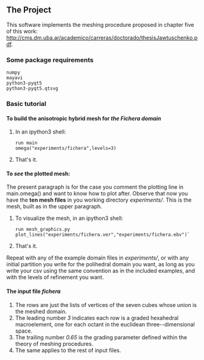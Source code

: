 ## The Project
This software implements the meshing procedure proposed in chapter five of this work: http://cms.dm.uba.ar/academico/carreras/doctorado/thesisJawtuschenko.pdf.

### Some package requirements
   ```
   numpy
   mayavi
   python3-pyqt5
   python3-pyqt5.qtsvg
   ```

### Basic tutorial
#### To build the anisotropic hybrid mesh for _the Fichera domain_
1. In an ipython3 shell:
   ```
   run main
   omega("experiments/fichera",levels=3)
   ```
2. That's it.

#### To _see_ the plotted mesh:
The present paragraph is for the case you comment 
the plotting line in main.omega() and want to know how to
plot after. Observe that now you have the **ten mesh files** in 
you working directory _experiments/_. This is the mesh, 
built as in the upper paragraph.
1. To visualize the mesh, in an ipython3 shell:
   ```
   run mesh_graphics.py
   plot_lines("experiments/fichera.ver","experiments/fichera.ebv")`
   ```
2. That's it.

Repeat with any of the example domain files in _experiments/_, or with any initial 
partition you write for the polihedral domain you want, as long as you write your csv 
using the same convention as in the included examples, and with the levels of 
refinement you want.

#### The input file _fichera_
1. The rows are just the lists of vertices of the seven 
cubes whose union is the meshed domain. 
2. The leading number _3_
indicates each row is a graded hexahedral macroelement, one for
each octant in the euclidean three--dimensional space. 
3. The trailing number _0.65_ is the grading parameter 
defined within the theory of meshing procedures.
4. The same applies to the rest of input files.
